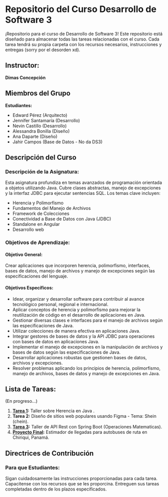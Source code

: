 # Repositorio del Curso Desarrollo de Software 3

¡Repositorio para el curso de Desarrollo de Software 3! Este repositorio está diseñado para almacenar todas las tareas relacionadas con el curso. Cada tarea tendrá su propia carpeta con los recursos necesarios, instrucciones y entregas (sorry por el desorden xd).

## Instructor:
**Dimas Concepción**

## Miembros del Grupo
**Estudiantes:**
- Edward Pérez (Arquitecto)
- Jennifer Santamaría (Desarrollo)
- Nevin Castillo (Desarrollo)
- Alessandra Bonilla (Diseño)
- Ana Daparte (Diseño)
- Jahir Campos (Base de Datos - No da DS3)

## Descripción del Curso

### Descripción de la Asignatura:
Esta asignatura profundiza en temas avanzados de programación orientada a objetos utilizando Java. Cubre clases abstractas, manejo de excepciones y la interfaz JDBC para ejecutar sentencias SQL. Los temas clave incluyen:

- Herencia y Polimorfismo
- Fundamentos del Manejo de Archivos
- Framework de Colecciones
- Conectividad a Base de Datos con Java (JDBC)
- Standalone en Angular
- Desarrollo web

### Objetivos de Aprendizaje:

#### Objetivo General:
Crear aplicaciones que incorporen herencia, polimorfismo, interfaces, bases de datos, manejo de archivos y manejo de excepciones según las especificaciones del lenguaje.

#### Objetivos Específicos:
- Idear, organizar y desarrollar software para contribuir al avance tecnológico personal, regional e internacional.
- Aplicar conceptos de herencia y polimorfismo para mejorar la reutilización de código en el desarrollo de aplicaciones en Java.
- Gestionar diversas clases e interfaces para el manejo de archivos según las especificaciones de Java.
- Utilizar colecciones de manera efectiva en aplicaciones Java.
- Integrar gestores de bases de datos y la API JDBC para operaciones con bases de datos en aplicaciones Java.
- Implementar el manejo de excepciones en la manipulación de archivos y bases de datos según las especificaciones de Java.
- Desarrollar aplicaciones robustas que gestionen bases de datos, archivos y excepciones.
- Resolver problemas aplicando los principios de herencia, polimorfismo, manejo de archivos, bases de datos y manejo de excepciones en Java.

## Lista de Tareas:
(En progreso...)

1. **[Tarea 1](https://github.com/edwardperxz/software_development_3/tree/main/workshops/workshop_two):** Taller sobre Herencia en Java .
2. **Tarea 2:** Diseño de sitios web populares usando Figma - Tema: Shein (chein).
3. **[Tarea 3](https://github.com/edwardperxz/software_development_3/tree/main/workshops/workshop_three):** Taller de API Rest con Spring Boot (Operaciones Matematicas).
4. **[Proyecto Final](https://github.com/edwardperxz/software_development_3/tree/main/BusNow/busNow_v1.0):** Estimador de llegadas para autobuses de ruta en Chiriqui, Panamá.

## Directrices de Contribución

### Para que Estudiantes:
Sigan cuidadosamente las instrucciones proporcionadas para cada tarea. Capacitense con los recursos que se les proporcina. Entreguen sus tareas completadas dentro de los plazos especificados.
